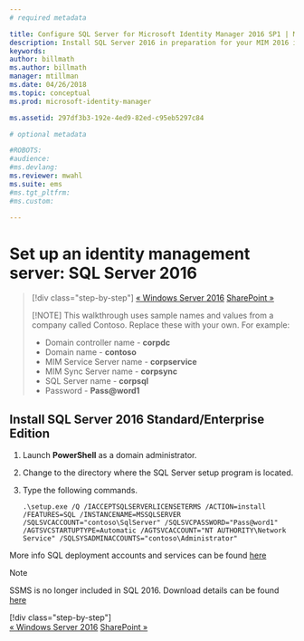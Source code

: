 ```yaml
---
# required metadata

title: Configure SQL Server for Microsoft Identity Manager 2016 SP1 | Microsoft Docs
description: Install SQL Server 2016 in preparation for your MIM 2016 installation.
keywords:
author: billmath
ms.author: billmath
manager: mtillman
ms.date: 04/26/2018
ms.topic: conceptual
ms.prod: microsoft-identity-manager

ms.assetid: 297df3b3-192e-4ed9-82ed-c95eb5297c84

# optional metadata

#ROBOTS:
#audience:
#ms.devlang:
ms.reviewer: mwahl
ms.suite: ems
#ms.tgt_pltfrm:
#ms.custom:

---
```


# Set up an identity management server: SQL Server 2016

> [!div class="step-by-step"]
> [« Windows Server 2016](prepare-server-ws2016.md)
> [SharePoint »](prepare-server-sharepoint.md)
> 
> [!NOTE]
> This walkthrough uses sample names and values from a company called Contoso. Replace these with your own. For example:
> - Domain controller name - **corpdc**
> - Domain name - **contoso**
> - MIM Service Server name - **corpservice**
> - MIM Sync Server name - **corpsync**
> - SQL Server name - **corpsql**
> - Password - <strong>Pass@word1</strong>

## Install **SQL Server 2016 Standard/Enterprise Edition**

1. Launch **PowerShell** as a domain administrator.

2. Change to the directory where the SQL Server setup program is located.

3. Type the following commands.

    ```
    .\setup.exe /Q /IACCEPTSQLSERVERLICENSETERMS /ACTION=install /FEATURES=SQL /INSTANCENAME=MSSQLSERVER /SQLSVCACCOUNT="contoso\SqlServer" /SQLSVCPASSWORD="Pass@word1"   /AGTSVCSTARTUPTYPE=Automatic /AGTSVCACCOUNT="NT AUTHORITY\Network Service" /SQLSYSADMINACCOUNTS="contoso\Administrator"
    ```
    
More info SQL deployment accounts and services can be found [here](https://docs.microsoft.com/sql/database-engine/configure-windows/configure-windows-service-accounts-and-permissions?view=sql-server-2017)
> [!NOTE]
> SSMS is no longer included in SQL 2016. Download details can be found [here](https://docs.microsoft.com/sql/ssms/download-sql-server-management-studio-ssms?view=sql-server-2017)
> 
> [!div class="step-by-step"]  
> [« Windows Server 2016](prepare-server-ws2016.md)
> [SharePoint »](prepare-server-sharepoint.md)
